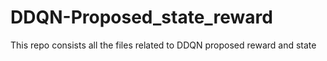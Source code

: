 # DDQN-Proposed_state_reward
This repo consists all the files related to DDQN proposed reward and state
